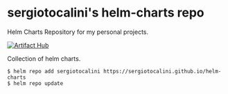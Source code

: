 # sergiotocalini's helm-charts repo
Helm Charts Repository for my personal projects.

[![Artifact Hub](https://img.shields.io/endpoint?url=https://artifacthub.io/badge/repository/sergiotocalini)](https://artifacthub.io/packages/search?repo=sergiotocalini)

Collection of helm charts.

```
$ helm repo add sergiotocalini https://sergiotocalini.github.io/helm-charts
$ helm repo update
```

